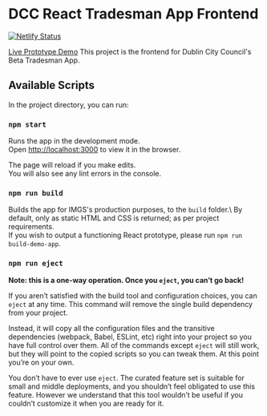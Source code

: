 # DCC React Tradesman App Frontend
[![Netlify Status](https://api.netlify.com/api/v1/badges/d7314c32-5c86-4faf-ad1a-9277d097708b/deploy-status)](https://app.netlify.com/sites/dcc-tradesman/deploys)

[Live Prototype Demo](https://dcc-tradesman.netlify.app/)
This project is the frontend for Dublin City Council's Beta Tradesman App.
## Available Scripts

In the project directory, you can run:

### `npm start`

Runs the app in the development mode.\
Open [http://localhost:3000](http://localhost:3000) to view it in the browser.

The page will reload if you make edits.\
You will also see any lint errors in the console.
### `npm run build`

Builds the app for IMGS's production purposes, to the `build` folder.\ 
By default, only as static HTML and CSS is returned; as per project requirements.\
If you wish to output a functioning React prototype, please run `npm run build-demo-app`.

### `npm run eject`

**Note: this is a one-way operation. Once you `eject`, you can’t go back!**

If you aren’t satisfied with the build tool and configuration choices, you can `eject` at any time. This command will remove the single build dependency from your project.

Instead, it will copy all the configuration files and the transitive dependencies (webpack, Babel, ESLint, etc) right into your project so you have full control over them. All of the commands except `eject` will still work, but they will point to the copied scripts so you can tweak them. At this point you’re on your own.

You don’t have to ever use `eject`. The curated feature set is suitable for small and middle deployments, and you shouldn’t feel obligated to use this feature. However we understand that this tool wouldn’t be useful if you couldn’t customize it when you are ready for it.
